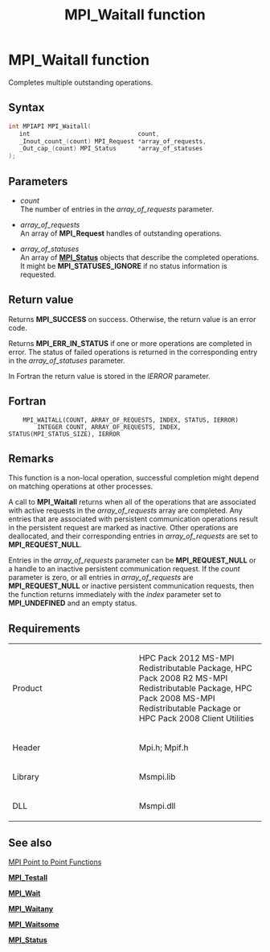 ﻿---
title: MPI_Waitall function
TOCTitle: MPI_Waitall function
ms:assetid: 89393f53-3b4b-4427-9c66-a0d2732b56ed
ms:mtpsurl: https://msdn.microsoft.com/en-us/library/Dn520590(v=VS.85)
ms:contentKeyID: 59361061
ms.date: 03/28/2018
mtps_version: v=VS.85
f1_keywords:
- MPI_WAITALL
- mpif/MPI_Waitall
- mpi/MPI_WAITALL
dev_langs:
- C++
- C
api_location:
- Msmpi.dll
api_name:
- MPI_Waitall
api_type:
- DLLExport
product:
- Windows
topic_type:
- apiref
- kbSyntax
product_family_name: VS
ROBOTS: INDEX,FOLLOW
---

# MPI\_Waitall function

Completes multiple outstanding operations.

## Syntax

``` c++
int MPIAPI MPI_Waitall(
   int                              count,
   _Inout_count_(count) MPI_Request *array_of_requests,
   _Out_cap_(count) MPI_Status      *array_of_statuses
);
```

## Parameters

  - *count*  
    The number of entries in the *array\_of\_requests* parameter.

  - *array\_of\_requests*  
    An array of **MPI\_Request** handles of outstanding operations.

  - *array\_of\_statuses*  
    An array of [**MPI\_Status**](mpi-status-structure.md) objects that describe the completed operations. It might be **MPI\_STATUSES\_IGNORE** if no status information is requested.

## Return value

Returns **MPI\_SUCCESS** on success. Otherwise, the return value is an error code.

Returns **MPI\_ERR\_IN\_STATUS** if one or more operations are completed in error. The status of failed operations is returned in the corresponding entry in the *array\_of\_statuses* parameter.

In Fortran the return value is stored in the *IERROR* parameter.

## Fortran

``` FORTRAN
    MPI_WAITALL(COUNT, ARRAY_OF_REQUESTS, INDEX, STATUS, IERROR)
        INTEGER COUNT, ARRAY_OF_REQUESTS, INDEX, STATUS(MPI_STATUS_SIZE), IERROR
```

## Remarks

This function is a non-local operation, successful completion might depend on matching operations at other processes.

A call to **MPI\_Waitall** returns when all of the operations that are associated with active requests in the *array\_of\_requests* array are completed. Any entries that are associated with persistent communication operations result in the persistent request are marked as inactive. Other operations are deallocated, and their corresponding entries in *array\_of\_requests* are set to **MPI\_REQUEST\_NULL**.

Entries in the *array\_of\_requests* parameter can be **MPI\_REQUEST\_NULL** or a handle to an inactive persistent communication request. If the *count* parameter is zero, or all entries in *array\_of\_requests* are **MPI\_REQUEST\_NULL** or inactive persistent communication requests, then the function returns immediately with the *index* parameter set to **MPI\_UNDEFINED** and an empty status.

## Requirements

<table>
<colgroup>
<col style="width: 50%" />
<col style="width: 50%" />
</colgroup>
<tbody>
<tr class="odd">
<td><p>Product</p></td>
<td><p>HPC Pack 2012 MS-MPI Redistributable Package, HPC Pack 2008 R2 MS-MPI Redistributable Package, HPC Pack 2008 MS-MPI Redistributable Package or HPC Pack 2008 Client Utilities</p></td>
</tr>
<tr class="even">
<td><p>Header</p></td>
<td>Mpi.h;
Mpif.h</td>
</tr>
<tr class="odd">
<td><p>Library</p></td>
<td>Msmpi.lib</td>
</tr>
<tr class="even">
<td><p>DLL</p></td>
<td>Msmpi.dll</td>
</tr>
</tbody>
</table>


## See also

[MPI Point to Point Functions](mpi-point-to-point-functions.md)

[**MPI\_Testall**](mpi-testall-function.md)

[**MPI\_Wait**](mpi-wait-function.md)

[**MPI\_Waitany**](mpi-waitany-function.md)

[**MPI\_Waitsome**](mpi-waitsome-function.md)

[**MPI\_Status**](mpi-status-structure.md)

